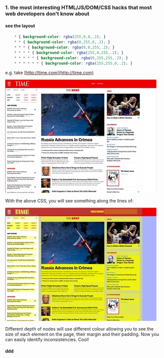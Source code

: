 ### 1. the most interesting HTML/JS/DOM/CSS hacks that most web developers don't know about

#### see the layout

```css
    * { background-color: rgba(255,0,0,.2); }
    * * { background-color: rgba(0,255,0,.2); }
    * * * { background-color: rgba(0,0,255,.2); }
    * * * * { background-color: rgba(255,0,255,.2); }
    * * * * * { background-color: rgba(0,255,255,.2); }
    * * * * * * { background-color: rgba(255,255,0,.2); }
```
e.g. take [http://time.com](http://time.com)

![time home page](./images/main-qimg-9c359cbc341b1f22ea03300c0e2fe529.jpg)

With the above CSS, you will see something along the lines of:

![the layout of home page](./images/main-qimg-5e440f5d3fe8eb6ac7786d5bb6bb125b.jpg)

Different depth of nodes will use different colour allowing you to see the size of each element on the page, their margin and their padding. Now you can easily identify inconsistencies. Cool!

#### ddd 

